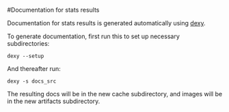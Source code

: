 #Documentation for stats results

Documentation for stats results is generated automatically using [dexy](http://blog.dexy.it/).

To generate documentation, first run this to set up necessary subdirectories:

    dexy --setup

And thereafter run:

    dexy -s docs_src

The resulting docs will be in the new cache subdirectory, and images will be in the new artifacts subdirectory.

